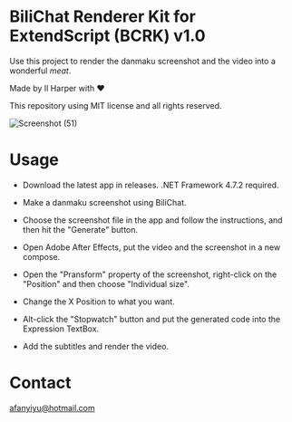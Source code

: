 # BiliChat Renderer Kit for ExtendScript (BCRK) v1.0

Use this project to render the danmaku screenshot and the video into a wonderful *meat*. 

Made by Il Harper with ♥

This repository using MIT license and all rights reserved. 

![Screenshot (51)](https://user-images.githubusercontent.com/20179549/59564422-0de40280-9079-11e9-9e39-21d365d0fdb1.png)

# Usage

* Download the latest app in releases. .NET Framework 4.7.2 required. 

* Make a danmaku screenshot using BiliChat. 

* Choose the screenshot file in the app and follow the instructions, and then hit the "Generate" button. 

* Open Adobe After Effects, put the video and the screenshot in a new compose. 

* Open the "Pransform" property of the screenshot, right-click on the "Position" and then choose "Individual size". 

* Change the X Position to what you want. 

* Alt-click the "Stopwatch" button and put the generated code into the Expression TextBox. 

* Add the subtitles and render the video. 

# Contact

afanyiyu@hotmail.com
